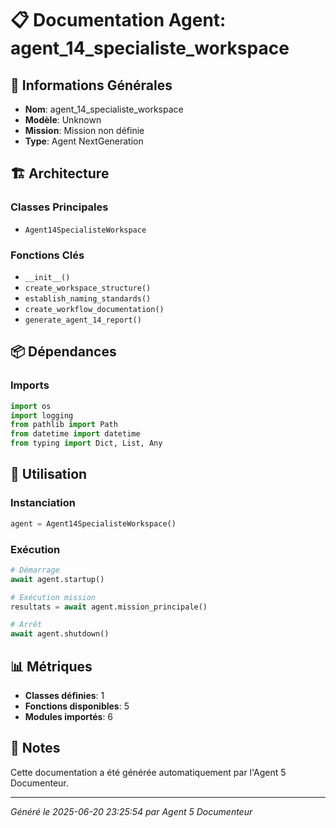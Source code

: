 # 📋 Documentation Agent: agent_14_specialiste_workspace

## 🎯 Informations Générales

- **Nom**: agent_14_specialiste_workspace
- **Modèle**: Unknown
- **Mission**: Mission non définie
- **Type**: Agent NextGeneration

## 🏗️ Architecture

### Classes Principales
- `Agent14SpecialisteWorkspace`

### Fonctions Clés
- `__init__()`
- `create_workspace_structure()`
- `establish_naming_standards()`
- `create_workflow_documentation()`
- `generate_agent_14_report()`

## 📦 Dépendances

### Imports
```python
import os
import logging
from pathlib import Path
from datetime import datetime
from typing import Dict, List, Any
```

## 🚀 Utilisation

### Instanciation
```python
agent = Agent14SpecialisteWorkspace()
```

### Exécution
```python
# Démarrage
await agent.startup()

# Exécution mission
resultats = await agent.mission_principale()

# Arrêt
await agent.shutdown()
```

## 📊 Métriques

- **Classes définies**: 1
- **Fonctions disponibles**: 5
- **Modules importés**: 6

## 📝 Notes

Cette documentation a été générée automatiquement par l'Agent 5 Documenteur.

---
*Généré le 2025-06-20 23:25:54 par Agent 5 Documenteur*
